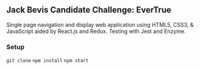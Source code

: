 ## Jack Bevis Candidate Challenge: EverTrue

Single page navigation and display web application using HTML5, CSS3, & JavaScript aided by React.js and Redux. Testing with Jest and Enzyme.

### Setup

```git clone```
```npm install```
```npm start```